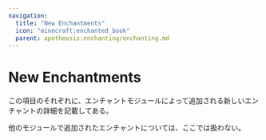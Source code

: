 ```yaml
---
navigation:
  title: "New Enchantments"
  icon: "minecraft:enchanted_book"
  parent: apotheosis:enchanting/enchanting.md
---
```


# New Enchantments

この項目のそれぞれに、エンチャントモジュールによって追加される新しいエンチャントの詳細を記載してある。

他のモジュールで追加されたエンチャントについては、ここでは扱わない。

<SubPages />